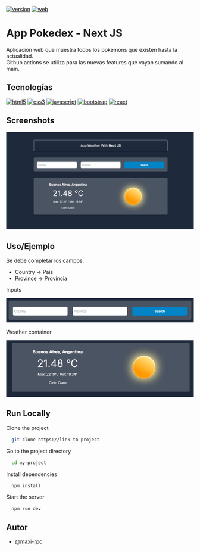 

[![version](https://img.shields.io/badge/version-1.0.0-blue)]()
[![web](https://img.shields.io/badge/live-web-blue)](https://maxi-rpc.github.io/a/)
# App Pokedex - Next JS

Aplicación web que muestra todos los pokemons que existen hasta la actualidad.
<br>
Github actions se utiliza para las nuevas features que vayan sumando al main.

## Tecnologías

[![html5](https://img.shields.io/badge/html5-E34F26?style=for-the-badge&logo=html5&logoColor=white&labelColor=101010)]()
[![css3](https://img.shields.io/badge/css3-1572B6?style=for-the-badge&logo=css3&logoColor=white&labelColor=101010)]()
[![javascript](https://img.shields.io/badge/javascript-F7DF1E?style=for-the-badge&logo=javascript&logoColor=white&labelColor=101010)]()
[![bootstrap](https://img.shields.io/badge/bootstrap-7952B3?style=for-the-badge&logo=bootstrap&logoColor=white&labelColor=101010)]()
[![react](https://img.shields.io/badge/react-61DAFB?style=for-the-badge&logo=react&logoColor=white&labelColor=101010)]()

## Screenshots

![App Screenshot](https://raw.githubusercontent.com/Maxi-rpc/app_weather/main/public/images/app_weather_main.png)


## Uso/Ejemplo
Se debe completar los campos: 
- Country ->  País
- Province -> Provincia

Inputs

![App Screenshot](https://raw.githubusercontent.com/Maxi-rpc/app_weather/main/public/images/app_weather_inputs.png)

Weather container

![App Screenshot](https://raw.githubusercontent.com/Maxi-rpc/app_weather/main/public/images/app_weather_weather.png)
## Run Locally

Clone the project

```bash
  git clone https://link-to-project
```

Go to the project directory

```bash
  cd my-project
```

Install dependencies

```bash
  npm install
```

Start the server

```bash
  npm run dev
```


## Autor

- [@maxi-rpc](https://github.com/Maxi-rpc)

